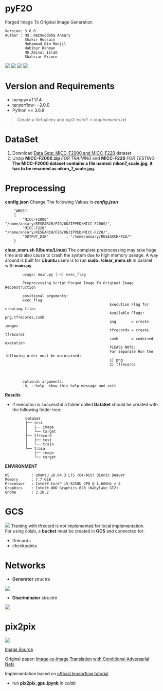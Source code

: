 # pyF2O
Forged Image To Original Image Generation

    Version: 3.0.0   
    Author : Md. Nazmuddoha Ansary
             Shakir Hossain  
             Mohammad Bin Monjil  
             Habibur Rahman
             MD.Aminul Islam
             Shahriar Prince  
                  
![](/INFO/src_img/python.ico?raw=true )
![](/INFO/src_img/tensorflow.ico?raw=true)
![](/INFO/src_img/keras.ico?raw=true)
![](/INFO/src_img/col.ico?raw=true)

# Version and Requirements
* numpy==1.17.4  
* tensorflow==2.0.0        
* Python == 3.6.8
> Create a Virtualenv and *pip3 install -r requirements.txt*

#  DataSet
1. Download [Data Sets: MICC-F2000 and MICC-F220](http://lci.micc.unifi.it/labd/2015/01/copy-move-forgery-detection-and-localization/) dataset    
2. Unzip **MICC-F2000.zip** *FOR TRAINING* and **MICC-F220** *FOR TESTING*   
        **The MICC-F2000 dataset contains a file named: nikon7_scale.jpg. It has to be renamed as nikon_7_scale.jpg.**         

#  Preprocessing
**config.json**
 Change The following Values in ***config.json*** 

        "ARGS":
        {
            "MICC-F2000"        : "/home/ansary/RESEARCH/F2O/UNZIPPED/MICC-F2000/",
            "MICC-F220"         : "/home/ansary/RESEARCH/F2O/UNZIPPED/MICC-F220/",
            "OUTPUT_DIR"        : "/home/ansary/RESEARCH/F2O/"
        }

**clear_mem.sh (Ubuntu/Linux)**
The complete preprocessing may take huge time and also cause to crash the system due to high memory useage. A way around is built for **Ubuntu** users is to run **sudo ./clear_mem.sh** in parallel with **main.py**


            usage: main.py [-h] exec_flag

            Preprocessing Script:Forged Image To Original Image Reconstruction

            positional arguments:
            exec_flag   
                                                    Execution Flag for creating files 
                                                    Available Flags: png,tfrecords,comb
                                                    png       = create images
                                                    tfrecords = create tfrecords
                                                    comb      = combined execution
                                                    PLEASE NOTE:
                                                    For Separate Run the following order must be maintained:
                                                    1) png
                                                    2) tfrecords
                                                    
                                                    

            optional arguments:
            -h, --help  show this help message and exit




**Results**
* If execution is successful a folder called **DataSet** should be created with the following folder tree:

            DataSet  
            ├── test
            │   ├── image
            │   └── target
            ├── tfrecord
            │   ├── test
            │   └── train
            └── train
                ├── image
                └── target



**ENVIRONMENT**  

    OS          : Ubuntu 18.04.3 LTS (64-bit) Bionic Beaver        
    Memory      : 7.7 GiB  
    Processor   : Intel® Core™ i5-8250U CPU @ 1.60GHz × 8    
    Graphics    : Intel® UHD Graphics 620 (Kabylake GT2)  
    Gnome       : 3.28.2  

#  GCS	
![](/INFO/src_img/bucket.ico?raw=true) Training with tfrecord is not implemented for local implementation.	
For using colab, a **bucket** must be created in **GCS** and connected for:
* tfrecords
* checkpoints 	

# Networks

* **Generator** structre

![](/INFO/gen.png?raw=true)  

* **Discriminator** structre

![](/INFO/dis.png?raw=true)  

# pix2pix

![](/INFO/p2p.jpg?raw=true)  

[Image Source](https://neurohive.io/en/popular-networks/pix2pix-image-to-image-translation/)    

Original paper: [Image-to-Image Translation with Conditional Adversarial Nets](https://phillipi.github.io/pix2pix/)  

Implementation based on [official tensorflow tutorial](https://colab.research.google.com/github/tensorflow/docs/blob/master/site/en/tutorials/generative/pix2pix.ipynb)  

* run **pix2pix_gpu.ipynb** in *colab*





